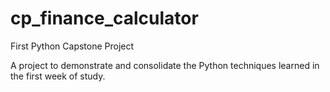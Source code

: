 # cp_finance_calculator
First Python Capstone Project

A project to demonstrate and consolidate the Python techniques learned in the first week of study.
